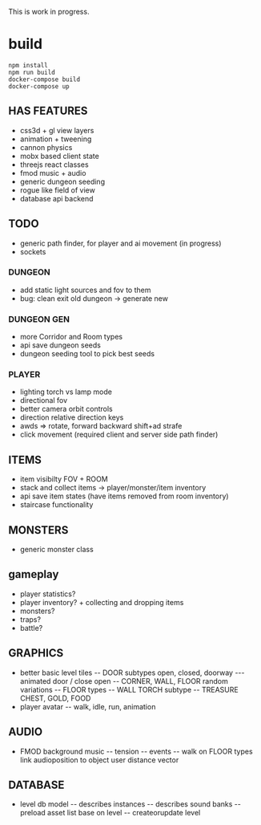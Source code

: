 This is work in progress.

# build
```
npm install
npm run build
docker-compose build
docker-compose up
```
## HAS FEATURES
- css3d + gl view layers
- animation + tweening
- cannon physics
- mobx based client state
- threejs react classes
- fmod music + audio
- generic dungeon seeding
- rogue like field of view
- database api backend

## TODO
- generic path finder, for player and ai movement (in progress)
- sockets

### DUNGEON

- add static light sources and fov to them
- bug: clean exit old dungeon -> generate new


### DUNGEON GEN

- more Corridor and Room types
- api save dungeon seeds
- dungeon seeding tool to pick best seeds

### PLAYER

- lighting torch vs lamp mode
- directional fov
- better camera orbit controls
- direction relative direction keys
- awds => rotate, forward backward  shift+ad strafe
- click movement (required client and server side path finder)

## ITEMS 

- item visibilty FOV + ROOM
- stack and collect items -> player/monster/item inventory
- api save item states (have items removed from room inventory)
- staircase functionality

## MONSTERS

- generic monster class

## gameplay

- player statistics?
- player inventory? + collecting and dropping items
- monsters?
- traps?
- battle?

## GRAPHICS

- better basic level tiles
  -- DOOR subtypes open, closed, doorway
  --- animated door / close open
  -- CORNER, WALL, FLOOR random variations
  -- FLOOR types
  -- WALL TORCH subtype
  -- TREASURE CHEST, GOLD, FOOD
- player avatar
  -- walk, idle, run, animation

## AUDIO

- FMOD background music
  -- tension
  -- events
  -- walk on FLOOR types link audioposition to object user distance vector

## DATABASE

- level db model
  -- describes instances
  -- describes sound banks
  -- preload asset list base on level
  -- createorupdate level
